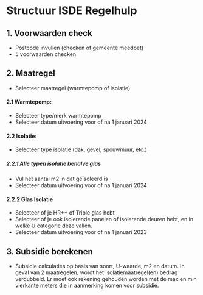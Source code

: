 # Structuur ISDE Regelhulp

## 1. Voorwaarden check
- Postcode invullen (checken of gemeente meedoet)
- 5 voorwaarden checken

## 2. Maatregel
- Selecteer maatregel (warmtepomp of isolatie)
  
#### 2.1 Warmtepomp:
- Selecteer type/merk warmtepomp
- Selecteer datum uitvoering voor of na 1 januari 2024

#### 2.2 Isolatie:
- Selecteer type isolatie (dak, gevel, spouwmuur, etc.)

##### 2.2.1 Alle typen isolatie behalve glas 
- Vul het aantal m2 in dat geïsoleerd is
- Selecteer datum uitvoering voor of na 1 januari 2024
  
#### 2.2.2 Glas Isolatie
- Selecteer of je HR++ of Triple glas hebt
- Selecteer of je ook isolerende panelen of isolerende deuren hebt, en in welke U categorie deze vallen. 
- Selecteer datum uitvoering voor of na 1 januari 2023

## 3. Subsidie berekenen 
- Subsidie calculaties op basis van soort, U-waarde, m2 en datum. In geval van 2 maatregelen, wordt het isolatiemaatregel(en) bedrag verdubbeld. Er moet ook rekening gehouden worden met de max en min vierkante meters die in aanmerking komen voor subsidie.
